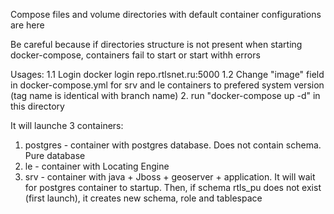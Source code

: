 Compose files and volume directories with default container configurations are here

Be careful because if directories structure is not present when starting docker-compose,
 containers fail to start or start withh errors

Usages:
1.1 Login docker login repo.rtlsnet.ru:5000
1.2 Change "image" field in docker-compose.yml for srv and le containers to prefered
 system version (tag name is identical with branch name)
2. run "docker-compose up -d" in this directory

It will launche 3 containers:
1. postgres - container with postgres database. Does not contain schema. Pure database
2. le - container with Locating Engine
3. srv - container with java + Jboss + geoserver + application.
 It will wait for postgres container to startup. Then, if schema rtls_pu does not exist
 (first launch), it creates new schema, role and tablespace
